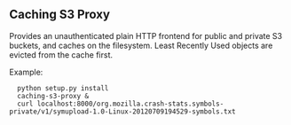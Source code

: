 Caching S3 Proxy 
----

Provides an unauthenticated plain HTTP frontend 
for public and private S3 buckets, and caches on the filesystem.
Least Recently Used objects are evicted from the cache first.

Example:
```
  python setup.py install
  caching-s3-proxy &
  curl localhost:8000/org.mozilla.crash-stats.symbols-private/v1/symupload-1.0-Linux-20120709194529-symbols.txt
```

